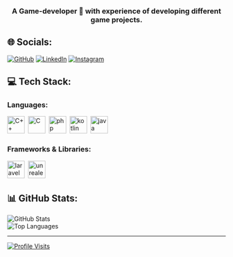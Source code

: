 <h3 align="center">A Game-developer 🚀 with experience of developing different game projects.</h3>

## 🌐 Socials:

[![GitHub](https://img.shields.io/badge/GitHub-%23181717.svg?logo=github&logoColor=white)](https://github.com/TirdadMH) [![LinkedIn](https://img.shields.io/badge/LinkedIn-%230077B5.svg?logo=linkedin&logoColor=white)](https://www.linkedin.com/in/mohammad-h-moazzen) [![Instagram](https://img.shields.io/badge/Instagram-%23E4405F.svg?logo=instagram&logoColor=white)](https://www.instagram.com/mh_tirdad/) 

## 💻 Tech Stack:

<div align="left">
<h3>Languages:</h3>
<p> 
  <img src='https://cdn.jsdelivr.net/gh/devicons/devicon/icons/cplusplus/cplusplus-original.svg' alt="C++" width="40" height="40"/>&nbsp;
  <img src='https://cdn.jsdelivr.net/gh/devicons/devicon/icons/c/c-original.svg' alt="C" width="40" height="40"/>&nbsp;
  <img src='https://cdn.jsdelivr.net/gh/devicons/devicon/icons/php/php-original.svg' alt="php" width="40" height="40"/>&nbsp;
  <img src='https://cdn.jsdelivr.net/gh/devicons/devicon/icons/kotlin/kotlin-original.svg' alt="kotlin" width="40" height="40"/>&nbsp;
  <img src='https://cdn.jsdelivr.net/gh/devicons/devicon/icons/java/java-original.svg' alt="java" width="40" height="40"/>&nbsp;
</p>

  <h3>Frameworks & Libraries:</h3>
  <p>
    <img src='https://cdn.jsdelivr.net/gh/devicons/devicon/icons/laravel/laravel-original.svg' alt="laravel" width="40" height="40"/>&nbsp;
    <img src='https://cdn.jsdelivr.net/gh/devicons/devicon/icons/unrealengine/unrealengine-original.svg' alt="unrealengine" width="40" height="40"/>&nbsp;
  </p>

## 📊 GitHub Stats:

![GitHub Stats](https://github-readme-stats.vercel.app/api?username=TirdadMH&theme=algolia&hide_border=false&include_all_commits=false&count_private=false)<br/>
![Top Languages](https://github-readme-stats.vercel.app/api/top-langs/?username=TirdadMH&theme=algolia&hide_border=false&include_all_commits=false&count_private=false&layout=compact)

---

[![Profile Visits](https://visitcount.itsvg.in/api?id=TirdadMH&icon=0&color=0)](https://visitcount.itsvg.in)
